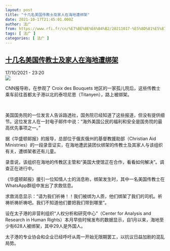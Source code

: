```yaml
---
layout: post
title: "十几名美国传教士及家人在海地遭绑架"
date: 2021-10-17T21:45:01.000Z
author: 法广
from: https://www.rfi.fr/cn/%E7%BE%8E%E6%B4%B2/20211017-%E5%8D%81%E5%87%A0%E5%90%8D%E7%BE%8E%E5%9B%BD%E4%BC%A0%E6%95%99%E5%A3%AB%E5%8F%8A%E5%AE%B6%E4%BA%BA%E5%9C%A8%E6%B5%B7%E5%9C%B0%E9%81%AD%E7%BB%91%E6%9E%B6
tags: [ 法广 ]
categories: [ 法广 ]
---
```

<!--1634507101000-->
[十几名美国传教士及家人在海地遭绑架](https://www.rfi.fr/cn/%E7%BE%8E%E6%B4%B2/20211017-%E5%8D%81%E5%87%A0%E5%90%8D%E7%BE%8E%E5%9B%BD%E4%BC%A0%E6%95%99%E5%A3%AB%E5%8F%8A%E5%AE%B6%E4%BA%BA%E5%9C%A8%E6%B5%B7%E5%9C%B0%E9%81%AD%E7%BB%91%E6%9E%B6)
------

<div>
<div>17/10/2021 - 23:20</div><img src="https://s.rfi.fr/media/display/03498544-2f90-11ec-8a0f-005056a97e36/3397547_5810694-01-06.png"><div >                    <p>CNN报导称，在参观了 Croix des Bouquets 地区的一家孤儿院后，这些传教士乘车前往首都太子港以北的泰坦尼恩（Titanyen），路上被绑架。</p><p> </p><p>美国国务院的一位发言人告诉路透社，国务院已经知道了这些报道，但没有提供细节。这位发言人在一封电子邮件中说：“海外美国公民的福利和安全是国务院的最高优先事项之一。”</p><p>据《华盛顿邮报》的报导，总部位于俄亥俄州的基督教援助部（Christian Aid Ministries）的一段录音证实，在海地遭武装团伙绑架的传教士及其家人与该组织有关，遭绑架者还有儿童。</p><p>录音说，该组织在海地的传教区主管和“美国大使馆正在合作，看看如何解决”。调查正在进行中。</p><p>《华盛顿邮报》援引一位知情人士的消息称，绑架发生时，其中一名美国传教士在WhatsApp群组中发出了求救信息。</p><p>求救消息显示：“请为我们祈祷！！我们被绑为人质，他们绑架了我们的司机。祈祷祈祷祈祷吧。我们不知道他们要把我们带到哪里”。</p><p>设在太子港的非营利组织“人权分析和研究中心”（Center for Analysis and Research in Human Rights）本月早些时候发布的数据显示，自1月以来，海地至少有628人被绑架，其中29人是外国人。</p><p>太子港的专业协会和企业已经呼吁从周一开始无限期罢工，以抗议日益加剧的混乱局势。</p>                                            <div data-selfpromo-newsletter>    </div>    <div data-selfpromo-app>    </div>                </div>
</div>
